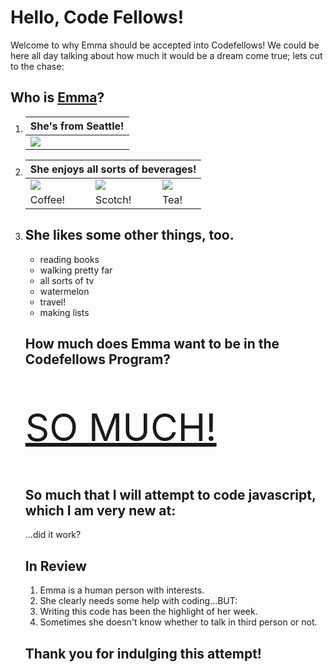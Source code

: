   <head>
    <link type="text/css" rel="stylesheet" href="stylesheet.css"/>
    <script type="text/javascript" src="script.js"></script>
    <title>Choose Emma!</title>
  </head>
  <body>
    <h1>Hello, Code Fellows!</h1>
      <p>Welcome to why Emma should be accepted into Codefellows! We could be here all day talking about how much it 
      would be a dream come true; lets cut to the chase:</p>
    <h2>Who is <a href="http://www.linkedin.com/in/emmahardman">Emma</a>?</h2>
        <ol>
        <li>
         <table>
            <thead>
              <th colspan="1">She's from Seattle!</th>
            </thead>      
            <tr>
              <td><a href="http://www.seattle.gov"><img src="http://media.komonews.com/images/660*421/Seattle_sunrise.jpg"/></a></td>
             </tr>
          </table>
        </li>
         <li>
          <table>
            <thead>
              <th colspan="3">She enjoys all sorts of beverages!</th>
            </thead>
                <tr>
                  <td><a href="http://www.victrolacoffee.com/"><img src="http://farm8.staticflickr.com/7232/7309925740_0d3baaa4e0_z.jpg"/></a></td>
                  <td><a href="http://en.wikipedia.org/wiki/Scotch_whisky"><img src="http://www.stockpodium.com/stock-photo-8947409/glass-scotch-whiskey-image.jpg"/></a></td>
                  <td><a href="http://drinks.seriouseats.com/2011/03/tea-time-what-is-genmaicha-green-tea-toasted-rice.html"><img src="http://1.bp.blogspot.com/-wYyNan51LOY/TjrZCEy8-ZI/AAAAAAAAAJ0/MNMOxZVYPEA/s1600/green-tea.jpg"/></a></td></tr>
                <tr>
                  <td>Coffee!</td>
                  <td>Scotch!</td>
                  <td>Tea!</td>
                 </tr>
            </table>
          </li> 
          <li>
          <h2>She likes some other things, too.</h2>
            <ul>
              <li>reading books</li>
              <li>walking pretty far</li>
              <li>all sorts of tv</li>
              <li>watermelon</li>
              <li>travel!</li>
              <li>making lists</li>
            </ul>
          </li>
        </oli>
        <h2>How much does Emma want to be in the Codefellows Program?</h2>
            <p style="font-size: 60px; color: #09f210"><a href="http://en.wiktionary.org/wiki/a_lot">SO MUCH!</a></p>
        <h2>So much that I will attempt to code javascript, which I am very new at:</h2>
            <div id="orange"></div>
            <div id="yellow"></div>
        <p>...did it work?</p>
        <h2>In Review</h2>
            <ol>
                <li>Emma is a human person with interests.</li>
                <li>She clearly needs some help with coding...BUT:</li>
                <li>Writing this code has been the highlight of her week.</li>
                <li>Sometimes she doesn't know whether to talk in third person or not.</li>
            </ol>
        <h2>Thank you for indulging this attempt!</h2>
            
   
